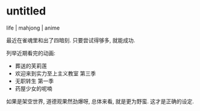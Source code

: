 # untitled
life | mahjong | anime

最近在雀魂里和出了四暗刻. 只要尝试得够多, 就能成功.

列举近期看完的动画:

- 葬送的芙莉莲
- 欢迎来到实力至上主义教室 第三季
- 无职转生 第一季
- 药屋少女的呢喃

如果是架空世界, 道德观果然劲爆呀, 总体来看, 就是更为野蛮. 这才是正确的设定.